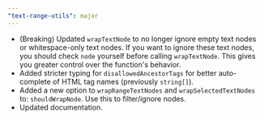 ```yaml
---
"text-range-utils": major
---
```


- (Breaking) Updated `wrapTextNode` to no longer ignore empty text nodes or whitespace-only text nodes. If you want to ignore these text nodes, you should check `node` yourself before calling `wrapTextNode`. This gives you greater control over the function's behavior.
- Added stricter typing for `disallowedAncestorTags` for better auto-complete of HTML tag names (previously `string[]`).
- Added a new option to `wrapRangeTextNodes` and `wrapSelectedTextNodes` to: `shouldWrapNode`. Use this to filter/ignore nodes.
- Updated documentation.